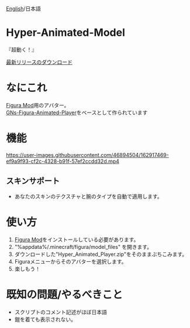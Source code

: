 
[English](https://github.com/Chuzume/Hyper-Animated-Model/blob/master/README.md)/日本語

# Hyper-Animated-Model
『超動く！』

[最新リリースのダウンロード](https://github.com/Chuzume/Hyper-Animated-Model/releases/latest/download/Hyper_Animated_Model.zip)

# なにこれ
[Figura Mod](https://www.curseforge.com/minecraft/mc-mods/figura)用のアバター。  
[GNs-Figura-Animated-Player](https://github.com/GNamimates/GNs-Figura-Animated-Player)をベースとして作られています

# 機能
https://user-images.githubusercontent.com/46894504/162917469-ef9a9f93-cf2c-4328-b91f-57ef2ccdd32d.mp4

## スキンサポート
- あなたのスキンのテクスチャと腕のタイプを自動で適用します。

# 使い方
1. [Figura Mod](https://www.curseforge.com/minecraft/mc-mods/figura)をインストールしている必要があります。
2. "%appdata%/.minecraft/figura/model_files" を開きます。
3. ダウンロードした"Hyper_Animated_Player.zip"をそのままぶちこみます。
4. Figuraメニューからそのアバターを選択します。
5. 楽しもう！

# 既知の問題/やるべきこと
- スクリプトのコメント記述がほぼ日本語
- 鎧を着ても表示されない。
